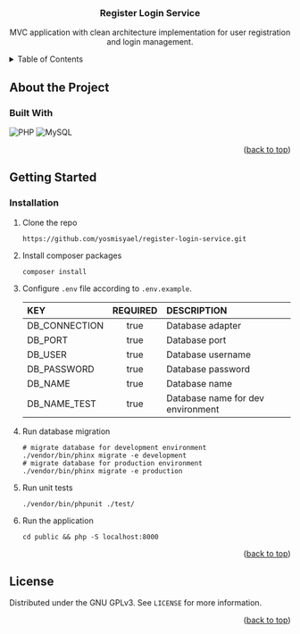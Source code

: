 <br />
<h3 align="center">Register Login Service</h3>
<div align="center">
<p align="center"> 
MVC application with clean architecture implementation for user registration and login management.
    <br />
</p>
</div>

<details id="readme-top">
  <summary>Table of Contents</summary>
  <ol>
    <li>
      <a href="#about-the-project">About The Project</a>
      <ul>
        <li><a href="#built-with">Built With</a></li>
      </ul>
    </li>
    <li>
      <a href="#getting-started">Getting Started</a>
      <ul>
        <li><a href="#prerequisites">Prerequisites</a></li>
        <li><a href="#installation">Installation</a></li>
      </ul>
    </li>
    <li><a href="#license">License</a></li>
  </ol>
</details>

## About the Project
### Built With
![PHP](https://img.shields.io/badge/php-%23777BB4.svg?style=for-the-badge&logo=php&logoColor=white) ![MySQL](https://img.shields.io/badge/mysql-4479A1.svg?style=for-the-badge&logo=mysql&logoColor=white)

<p align="right">(<a href="#readme-top">back to top</a>)</p>

## Getting Started
### Installation

1. Clone the repo
   ```shell
   https://github.com/yosmisyael/register-login-service.git
   ```
2. Install composer packages
   ```shell
   composer install
   ```
3. Configure `.env` file according to `.env.example`. 

   | KEY           | REQUIRED | DESCRIPTION                       |
      |:--------------|:--------:|:----------------------------------|
   | DB_CONNECTION |   true   | Database adapter                  |
   | DB_PORT       |   true   | Database port                     |
   | DB_USER       |   true   | Database username                 |
   | DB_PASSWORD   |   true   | Database password                 |
   | DB_NAME       |   true   | Database name                     |
   | DB_NAME_TEST  |   true   | Database name for dev environment |
4. Run database migration
   ```shell
   # migrate database for development environment
   ./vendor/bin/phinx migrate -e development
   # migrate database for production environment
   ./vendor/bin/phinx migrate -e production
   ```
5. Run unit tests
   ```shell
   ./vendor/bin/phpunit ./test/
   ```
6. Run the application
   ```shell
   cd public && php -S localhost:8000
   ```


<p align="right">(<a href="#readme-top">back to top</a>)</p>

<!-- LICENSE -->
## License

Distributed under the GNU GPLv3. See `LICENSE` for more information.

<p align="right">(<a href="#readme-top">back to top</a>)</p>
